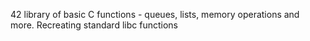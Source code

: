 42 library of basic C functions - queues, lists, memory operations and more. Recreating standard libc functions
